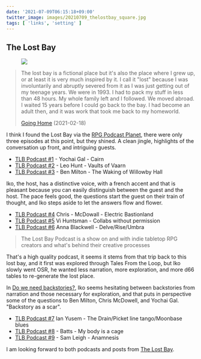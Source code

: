 ```yaml
---
date: '2021-07-09T06:15:18+09:00'
twitter_image: images/20210709_thelostbay_square.jpg
tags: [ 'links', 'setting' ]
---
```


## The Lost Bay

<figure class="right large">
<a href="http://instagram.com/arkhai2/"><img src="images/20210709_thelostbay.jpg" loading="lazy" /></a>
<figcaption>
</figcaption>
</figure>

> The lost bay is a fictional place but it's also the place where I grew up, or at least it is very much inspired by it. I call it "lost" because I was involuntarily and abruptly severed from it as I was just getting out of my teenage years. We were in 1993. I had to pack my stuff in less than 48 hours. My whole family left and I followed. We moved abroad. I waited 15 years before I could go back to the bay. I had become an adult then, and it was work that took me back to my homeworld.
>
> <span class="attribution"><a href="https://thelostbayrpg.blogspot.com/2021/02/going-home.html">Going Home</a> (2021-02-18)</span>

I think I found the Lost Bay via the [RPG Podcast Planet](https://campaignwiki.org/podcast/), there were only three episodes at this point, but they shined. A clean jingle, highlights of the conversation up front, and intriguing guests.

* [TLB Podcast #1](https://thelostbayrpg.blogspot.com/2021/03/tlb-podcast-1-yochai-gal-cairn.html) - Yochai Gal - Cairn
* [TLB Podcast #2](https://thelostbayrpg.blogspot.com/2021/03/tlb-podcast-2-leo-hunt-vaults-of-vaarn.html) - Leo Hunt - Vaults of Vaarn
* [TLB Podcast #3](https://thelostbayrpg.blogspot.com/2021/04/ben-milton-waking-of-willowby-h.html) - Ben Milton - The Waking of Willowby Hall

Iko, the host, has a distinctive voice, with a french accent and that is pleasant because you can easily distinguish between the guest and the host. The pace feels good, the questions start the guest on their train of thought, and Iko steps aside to let the answers flow and flower.

* [TLB Podcast #4](https://thelostbayrpg.blogspot.com/2021/04/tlb-podcast-4-chris-mcdowall-electric.html) Chris - McDowall - Electric Bastionland
* [TLB Podcast #5](https://thelostbayrpg.blogspot.com/2021/05/tlb-podcast-5-vi-huntsman-collabs.html) Vi Huntsman - Collabs without permission
* [TLB Podcast #6](https://thelostbayrpg.blogspot.com/2021/06/tlb-podcast-6-anna-blackwell.html) Anna Blackwell - Delve/Rise/Umbra

> The Lost Bay Podcast is a show on and with indie tabletop RPG creators and what's behind their creative processes

That's a high quality podcast, it seems it stems from that trip back to this lost bay, and it first was explored through Tales From the Loop, but Iko slowly went OSR, he wanted less narration, more exploration, and more d66 tables to re-generate the lost place.

In [Do we need backstories?](https://thelostbayrpg.blogspot.com/2021/03/do-we-need-backstories.html), Iko seems hesitating between backstories from narration and those necessary for exploration, and that puts in perspective some of the questions to Ben Milton, Chris McDowell, and Yochai Gal. "Backstory as a scar".

* [TLB Podcast #7](https://thelostbayrpg.blogspot.com/2021/06/tlb-podcast-7-ian-yusem-drainpicket.html) Ian Yusem - The Drain/Picket line tango/Moonbase blues
* [TLB Podcast #8](https://thelostbayrpg.blogspot.com/2021/06/tlb-podcast-8-batts-my-body-is-cage.html) - Batts - My body is a cage
* [TLB Podcast #9](https://thelostbayrpg.blogspot.com/2021/07/tlb-podcast-9-sam-leigh-anamnesis.html) - Sam Leigh - Anamnesis

I am looking forward to both podcasts and posts from [The Lost Bay](https://thelostbayrpg.blogspot.com/).

